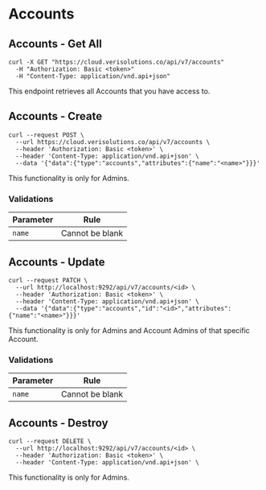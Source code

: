 # Accounts

## Accounts - Get All

```shell
curl -X GET "https://cloud.verisolutions.co/api/v7/accounts"
  -H "Authorization: Basic <token>"
  -H "Content-Type: application/vnd.api+json"
```

This endpoint retrieves all Accounts that you have access to.

## Accounts - Create

```shell
curl --request POST \
  --url https://cloud.verisolutions.co/api/v7/accounts \
  --header 'Authorization: Basic <token>' \
  --header 'Content-Type: application/vnd.api+json' \
  --data '{"data":{"type":"accounts","attributes":{"name":"<name>"}}}'
```

<aside class="warning">
This functionality is only for Admins.
</aside>

### Validations

Parameter | Rule
--------- | ----
`name` | Cannot be blank

## Accounts - Update

```shell
curl --request PATCH \
  --url http://localhost:9292/api/v7/accounts/<id> \
  --header 'Authorization: Basic <token>' \
  --header 'Content-Type: application/vnd.api+json' \
  --data '{"data":{"type":"accounts","id":"<id>","attributes":{"name":"<name>"}}}'
```

<aside class="warning">
This functionality is only for Admins and Account Admins of that specific Account.
</aside>

### Validations

Parameter | Rule
--------- | ----
`name` | Cannot be blank

## Accounts - Destroy

```shell
curl --request DELETE \
  --url http://localhost:9292/api/v7/accounts/<id> \
  --header 'Authorization: Basic <token>' \
  --header 'Content-Type: application/vnd.api+json' \
```

<aside class="warning">
This functionality is only for Admins.
</aside>
